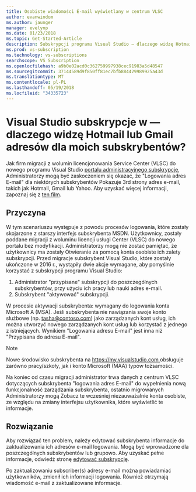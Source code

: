 ```yaml
---
title: Osobiste wiadomości E-mail wyświetlany w centrum VLSC
author: evanwindom
ms.author: jaunger
manager: evelynp
ms.date: 01/23/2018
ms.topic: Get-Started-Article
description: Subskrypcji programu Visual Studio — dlaczego widzę Hotmail lub adresy usługi Gmail dla moich subskrybentów?
ms.prod: vs-subscription
ms.technology: vs-subscriptions
searchscope: VS Subscription
ms.openlocfilehash: a9b0e02acd0c362759997938cec91983a5d48547
ms.sourcegitcommit: 37144589d9f850ff81ec7bfb884429989925a43d
ms.translationtype: MT
ms.contentlocale: pl-PL
ms.lasthandoff: 05/19/2018
ms.locfileid: "34335723"
---
```

# <a name="visual-studio-subscriptions--why-am-i-seeing-hotmail-or-gmail-addresses-for-my-subscribers"></a>Visual Studio subskrypcje w — dlaczego widzę Hotmail lub Gmail adresów dla moich subskrybentów? 

Jak firm migracji z wolumin licencjonowania Service Center (VLSC) do nowego programu Visual Studio [portalu administracyjnego subskrypcje](https://manage.visualstudio.com), Administratorzy mogą być zaskoczeniem się okazać, że "Logowania adres E-mail" dla niektórych subskrybentów Pokazuje 3rd strony adres e-mail, takich jak Hotmail, Gmail lub Yahoo.  Aby uzyskać więcej informacji, zapoznaj się z [ten film](https://www.youtube.com/watch?v=1op-i1zEMfY&t=0s&list=PLReL099Y5nRfDyvvwzNDBaZe7qTxmuM2T&index=6).

## <a name="cause"></a>Przyczyna

W tym scenariuszu występuje z powodu procesów logowania, które zostały skojarzone z starszy interfejs subskrybenta MSDN. Użytkownicy, zostały poddane migracji z woluminu licencji usługi Center (VLSC) do nowego portalu bez modyfikacji. Administratorzy mogą nie zostać pamiętać, że użytkownicy ma zostały Otwieranie za pomocą konta osobiste ich zalety subskrypcji. Przed migracje subskrybent Visual Studio, które zostały ukończone w 2016 r., wystąpiły dwie akcje wymagane, aby pomyślnie korzystać z subskrypcji programu Visual Studio:
1. Administrator "przypisane" subskrypcji do poszczególnych subskrybentów, przy użyciu ich pracy lub nauki adres e-mail.
2. Subskrybent "aktywować" subskrypcji.

W procesie aktywacji subskrybenta: wymagany do logowania konta Microsoft A (MSA). Jeśli subskrybenta nie nawiązania swoje konto służbowe (np. tasha@contoso.com) jako zarządzanych kont usług, ich można utworzyć nowego zarządzanych kont usług lub korzystać z jednego z istniejących. Wynikiem "Logowania adresu E-mail" jest inna niż "Przypisana do adresu E-mail".

> [!NOTE] 
> Nowe środowisko subskrybenta na [ https://my.visualstudio.com ](https://my.visualstudio.com?wt.mc_id=o~msft~docs) obsługuje zarówno pracy/szkoły, jak i konto Microsoft (MAA) typów tożsamości.

Na koniec od czasu migracji administrator trwa danych z centrum VLSC dotyczących subskrybenta "logowania adres E-mail" do wypełnienia nową funkcjonalność zarządzania subskrybenta, ostatnio migrowanych Administratorzy mogą Zobacz te wcześniej niezauważalnie konta osobiste, ze względu na zmiany interfejsu użytkownika, które wyświetlić te informacje.

## <a name="solution"></a>Rozwiązanie

Aby rozwiązać ten problem, należy edytować subskrybenta informacje do zaktualizowania ich adresów e-mail logowania.  Mogą być wprowadzone dla poszczególnych subskrybentów lub grupowo. Aby uzyskać pełne informacje, odwiedź stronę [edytować subskrypcję](edit-license.md).  

Po zaktualizowaniu subscriber(s) adresy e-mail można powiadamiać użytkowników, zmienił ich informacji logowania.  Również otrzymają wiadomość e-mail z zaktualizowane informacje.   